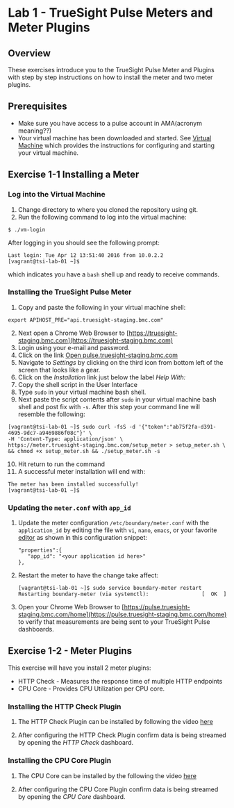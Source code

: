 Lab 1 - TrueSight Pulse Meters and Meter Plugins
================================================

## Overview

These exercises introduce you to the TrueSight Pulse Meter and Plugins with step by step instructions
on how to install the meter and two meter plugins.


## Prerequisites

- Make sure you have access to a pulse account in AMA(acronym meaning??)
- Your virtual machine has been downloaded and started. See [Virtual Machine](../getting_started/virtual_machine.md)
which provides the instructions for configuring and starting your virtual machine.

## Exercise 1-1 Installing a Meter

### Log into the Virtual Machine

1. Change directory to where you cloned the repository using git.
2. Run the following command to log into the virtual machine:
```
$ ./vm-login
```
After logging in you should see the following prompt:
```
Last login: Tue Apr 12 13:51:40 2016 from 10.0.2.2
[vagrant@tsi-lab-01 ~]$
```

which indicates you have a `bash` shell up and ready to receive commands.

### Installing the TrueSight Pulse Meter

1. Copy and paste the following in your virtual machine shell:
```
export APIHOST_PRE="api.truesight-staging.bmc.com"
```
2. Next open a Chrome Web Browser to [https://truesight-staging.bmc.com](https://truesight-staging.bmc.com)
3. Login using your e-mail and password.
4. Click on the link [Open pulse.truesight-staging.bmc.com](https://pulse.truesight-staging.bmc.com/)
5. Navigate to _Settings_ by clicking on the third icon from bottom left of the screen
that looks like a gear.
6. Click on the _Installation_ link just below the label _Help With:_
7. Copy the shell script in the User Interface
8. Type `sudo` in your virtual machine bash shell.
9. Next paste the script contents after `sudo` in your virtual machine bash shell and
post fix with `-s`. After this step your command line will resemble the following:
```
[vagrant@tsi-lab-01 ~]$ sudo curl -fsS -d '{"token":"ab75f2fa-d391-4695-9dc7-a9469886f08c"}' \
-H 'Content-Type: application/json' \
https://meter.truesight-staging.bmc.com/setup_meter > setup_meter.sh \
&& chmod +x setup_meter.sh && ./setup_meter.sh -s
```
10. Hit return to run the command
11. A successful meter installation will end with:
```
The meter has been installed successfully!
[vagrant@tsi-lab-01 ~]$
```

### Updating the `meter.conf` with `app_id`

1. Update the meter configuration `/etc/boundary/meter.conf` with the `application_id` by editing the
file with `vi`, `nano`, `emacs`, or your favorite [editor](https://en.wikipedia.org/wiki/List_of_text_editors)
as shown in this configuration snippet:

    ```
    "properties":{
       "app_id": "<your application id here>"
    },
    ```

2. Restart the meter to have the change take affect:
    ```
    [vagrant@tsi-lab-01 ~]$ sudo service boundary-meter restart
    Restarting boundary-meter (via systemctl):                 [  OK  ]
    ```

3. Open your Chrome Web Browser to
[https://pulse.truesight-staging.bmc.com/home](https://pulse.truesight-staging.bmc.com/home)
to verify that measurements are being sent to your TrueSight Pulse dashboards.


## Exercise 1-2 - Meter Plugins

This exercise will have you install 2 meter plugins:

- HTTP Check - Measures the response time of multiple HTTP endpoints
- CPU Core - Provides CPU Utilization per CPU core.

### Installing the HTTP Check Plugin

1. The HTTP Check Plugin can be installed by following the video
[here](https://help.truesight.bmc.com/hc/en-us/articles/202622071-Plugins-HTTP-Check-Deployment-Walkthrough)

2. After configuring the HTTP Check Plugin confirm data is being streamed by opening the _HTTP Check_
dashboard.


### Installing the CPU Core Plugin

1. The CPU Core can be installed by the following the video
[here](https://help.truesight.bmc.com/hc/en-us/articles/202671691-Plugins-CPU-Core-Deployment-Walkthrough)

2. After configuring the CPU Core Plugin confirm data is being streamed by opening the _CPU Core_
dashboard.
